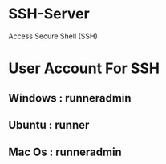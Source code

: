 # SSH-Server
Access Secure Shell (SSH)

# User Account For SSH

## Windows : runneradmin
##  Ubuntu : runner
##  Mac Os : runneradmin
